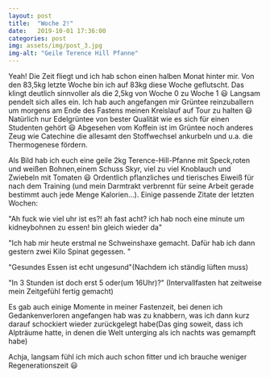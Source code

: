 ```yaml
---
layout: post
title:  "Woche 2!"
date:   2019-10-01 17:36:00
categories: post
img: assets/img/post_3.jpg
img-alt: "Geile Terence Hill Pfanne"
---
```


Yeah! Die Zeit fliegt und ich hab schon einen halben Monat hinter mir. Von den 83,5kg letzte Woche bin ich auf 83kg diese Woche geflutscht. Das klingt deutlich sinnvoller als die 2,5kg von Woche 0 zu Woche 1 😃 Langsam pendelt sich alles ein. Ich hab auch angefangen mir Grüntee reinzuballern um morgens am Ende des Fastens meinen Kreislauf auf Tour zu halten 😃 Natürlich nur Edelgrüntee von bester Qualität wie es sich für einen Studenten gehört 😃 Abgesehen vom Koffein ist im Grüntee noch anderes Zeug wie Catechine die allesamt den Stoffwechsel ankurbeln und u.a. die Thermogenese fördern.

Als Bild hab ich euch eine geile 2kg Terence-Hill-Pfanne mit Speck,roten und weißen Bohnen,einem Schuss Skyr, viel zu viel Knoblauch und Zwiebeln mit Tomaten 😃 Ordentlich pflanzliches und tierisches Eiweiß für nach dem Training (und mein Darmtrakt verbrennt für seine Arbeit gerade bestimmt auch jede Menge Kalorien...).
Einige passende Zitate der letzten Wochen:

"Ah fuck wie viel uhr ist es?! ah fast acht? ich hab noch eine minute um kidneybohnen zu essen! bin gleich wieder da"

"Ich hab mir heute erstmal ne Schweinshaxe gemacht. Dafür hab ich dann gestern zwei Kilo Spinat gegessen. "

"Gesundes Essen ist echt ungesund"(Nachdem ich ständig lüften muss)

"In 3 Stunden ist doch erst 5 oder(um 16Uhr)?" (Intervallfasten hat zeitweise mein Zeitgefühl fertig gemacht)

Es gab auch einige Momente in meiner Fastenzeit, bei denen ich Gedankenverloren angefangen hab was zu knabbern, was ich dann kurz darauf schockiert wieder zurückgelegt habe(Das ging soweit, dass ich Alpträume hatte, in denen die Welt unterging als ich nachts was gemampft habe)

Achja, langsam fühl ich mich auch schon fitter und ich brauche weniger Regenerationszeit 😃
